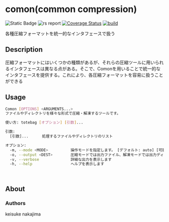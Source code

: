 # comon(common compression)
![Static Badge](https://img.shields.io/badge/License-MIT-blue)
![rs report](https://rust-reportcard.xuri.me/badge/github.com/imkeisuke/comon)
[![Coverage Status](https://coveralls.io/repos/github/imkeisuke/comon/badge.svg?branch=main)](https://coveralls.io/github/imkeisuke/comon?branch=main)
[![build](https://github.com/imkeisuke/comon/actions/workflows/build.yaml/badge.svg)](https://github.com/imkeisuke/comon/actions/workflows/build.yaml)

各種圧縮フォーマットを統一的なインタフェースで扱う

## Description
圧縮フォーマットにはいくつかの種類があるが、それらの圧縮ツールに用いられるインタフェースは異なる点がある。そこで、Comonを用いることで統一的なインタフェースを提供する。これにより、各圧縮フォーマットを容易に扱うことができる

## Usage
```sh
Comon [OPTIONS] <ARGUMENTS...>
ファイルやディレクトリを様々な形式で圧縮・解凍するツールです。

使い方: totebag [オプション] [引数]...

引数:
  [引数]...      処理するファイルやディレクトリのリスト

オプション:
  -m, --mode <MODE>          操作モードを指定します。 [デフォルト: auto] [可能な値: auto, archive, extract, list]
  -o, --output <DEST>        圧縮モードでは出力ファイル、解凍モードでは出力ディレクトリを指定します
  -v, --verbose              詳細な出力を表示します
  -h, --help                 ヘルプを表示します

  
```
## About

### Authors
keisuke nakajima


